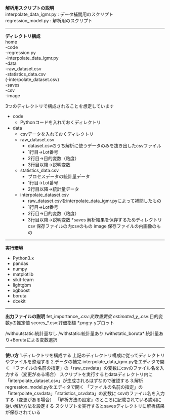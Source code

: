**解析用スクリプトの説明**  
interpolate_data_igmr.py : データ補間用のスクリプト  
regression_model.py : 解析用のスクリプト  

---

**ディレクトリ構成**  
home  
    -code  
        -regression.py  
        -interpolate_data_igmr.py  
    -data  
        -raw_dataset.csv  
        -statistics_data.csv  
        (-interpolate_dataset.csv)  
    -saves  
        -csv  
        -image  

3つのディレクトリで構成されることを想定しています

- code  
    - Pythonコードを入れておくディレクトリ  
- data  
    - csvデータを入れておくディレクトリ
    - raw_dataset.csv
        - dataset.csvのうち解析に使うデータのみを抜き出したcsvファイル
        - 1行目->Lot番号
        - 2行目->目的変数（粘度）
        - 3行目以降->説明変数
    - statistics_data.csv
        - プロセスデータの統計量データ
        - 1行目->Lot番号
        - 2行目以降->統計量データ
    - interpolate_dataset.csv
        - raw_dataset.csvをinterpolate_data_igmr.pyによって補間したもの
        - 1行目->Lot番号
        - 2行目->目的変数（粘度）
        - 3行目以降->説明変数
*saves
    解析結果を保存するためディレクトリ
    csv
        保存ファイルの内csvのもの
    image
        保存ファイルの内画像のもの

***

**実行環境**
- Python3.x
- pandas
- numpy
- matplotlib
- sikit-learn
- lightgbm
- xgboost
- boruta
- dcekit

***

**出力ファイルの説明**
fet_importance_*.csv:変数重要度
estimated_y_*.csv:目的変数yの推定値
scores_*.csv:評価指標
*.png:y-yプロット

/withoutstatic:統計量なし
/withstatic:統計量あり
/withstatic_boruta*:統計量あり+Borutaによる変数選択

***

**使い方**
1.ディレクトリを構成する
    上記のディレクトリ構成に従ってディレクトリやファイルを整理する
2.データの補完
    interpolate_data_igmr.pyをエディタで開く
    「ファイルの名前の指定」の「raw_csvdata」の変数にcsvのファイル名を入力する（変更がある場合）
    スクリプトを実行するとdataディレクトリ内に「interpolate_dataset.csv」が生成されるはずなので確認する
3.解析
    regression_model.pyをエディタで開く
    「ファイルの名前の指定」の「interpolate_csvdata」「statistics_csvdata」の変数に
    csvのファイル名を入力する（変更がある場合）
    「解析方法の設定」のところに記載されている説明に従い解析方法を設定する
    スクリプトを実行するとsavesディレクトリに解析結果が保存されている
